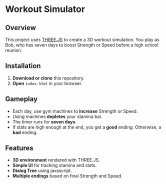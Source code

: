 # Workout Simulator

## Overview

This project uses [THREE.JS](https://threejs.org/) to create a 3D workout simulation. You play as Bob, who has seven days to boost Strength or Speed before a high school reunion.

## Installation

1. **Download or clone** this repository.
2. **Open** `index.html` in your browser.

## Gameplay

- Each day, use gym machines to **increase** Strength or Speed.
- Using machines **depletes** your stamina bar.
- The timer runs for **seven days**.
- If stats are high enough at the end, you get a **good** ending. Otherwise, a **bad** ending.

## Features

- **3D environment** rendered with THREE.JS.
- **Simple UI** for tracking stamina and stats.
- **Dialog Tree** using javascript.
- **Multiple endings** based on final Strength and Speed.